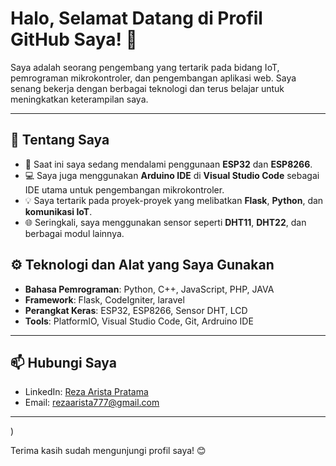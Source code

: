 # Halo, Selamat Datang di Profil GitHub Saya! 👋

Saya adalah seorang pengembang yang tertarik pada bidang IoT, pemrograman mikrokontroler, dan pengembangan aplikasi web. Saya senang bekerja dengan berbagai teknologi dan terus belajar untuk meningkatkan keterampilan saya.

---

## 🚀 Tentang Saya
- 🌱 Saat ini saya sedang mendalami penggunaan **ESP32** dan **ESP8266**.
- 💻 Saya juga menggunakan **Arduino IDE** di **Visual Studio Code** sebagai IDE utama untuk pengembangan mikrokontroler.
- 💡 Saya tertarik pada proyek-proyek yang melibatkan **Flask**, **Python**, dan **komunikasi IoT**.
- 🌐 Seringkali, saya menggunakan sensor seperti **DHT11**, **DHT22**, dan berbagai modul lainnya.

## ⚙️ Teknologi dan Alat yang Saya Gunakan
- **Bahasa Pemrograman**: Python, C++, JavaScript, PHP, JAVA
- **Framework**: Flask, CodeIgniter, laravel
- **Perangkat Keras**: ESP32, ESP8266, Sensor DHT, LCD
- **Tools**: PlatformIO, Visual Studio Code, Git, Ardruino IDE

---

## 📫 Hubungi Saya
- LinkedIn: [Reza Arista Pratama](https://www.linkedin.com/in/reza-arista-pratama-9889201a5/)
- Email: rezaarista777@gmail.com

---
)

Terima kasih sudah mengunjungi profil saya! 😊
